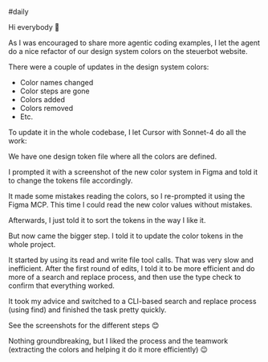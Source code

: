 #daily 

Hi everybody 👋

As I was encouraged to share more agentic coding examples, I let the agent do a nice refactor of our design system colors on the steuerbot website.

There were a couple of updates in the design system colors:

-  Color names changed
-  Color steps are gone
-  Colors added
-  Colors removed
-  Etc.

To update it in the whole codebase, I let Cursor with Sonnet-4 do all the work:

We have one design token file where all the colors are defined.

I prompted it with a screenshot of the new color system in Figma and told it to change the tokens file accordingly.

It made some mistakes reading the colors, so I re-prompted it using the Figma MCP. This time I could read the new color values without mistakes.

Afterwards, I just told it to sort the tokens in the way I like it.

But now came the bigger step. I told it to update the color tokens in the whole project.

It started by using its read and write file tool calls. That was very slow and inefficient. After the first round of edits, I told it to be more efficient and do more of a search and replace process, and then use the type check to confirm that everything worked.

It took my advice and switched to a CLI-based search and replace process (using find) and finished the task pretty quickly.

See the screenshots for the different steps 😊

Nothing groundbreaking, but I liked the process and the teamwork (extracting the colors and helping it do it more efficiently) 😉
